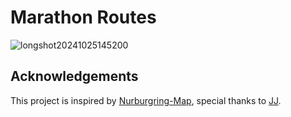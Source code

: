 # Marathon Routes

![longshot20241025145200](https://github.com/user-attachments/assets/f388f78d-ebd1-450b-b3be-bd6ad8fec848)

## Acknowledgements

This project is inspired by [Nurburgring-Map](https://github.com/JJYing/Nurburgring-Map), special thanks to [JJ](https://github.com/JJYing).
